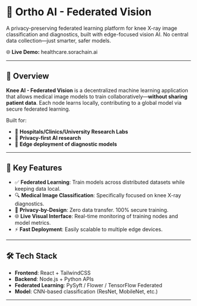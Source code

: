 # 🦵 Ortho AI - Federated Vision

A privacy-preserving federated learning platform for knee X-ray image classification and diagnostics, built with edge-focused vision AI. No central data collection—just smarter, safer models.

🌐 **Live Demo:** healthcare.sorachain.ai

---

## 🚀 Overview

**Knee AI - Federated Vision** is a decentralized machine learning application that allows medical image models to train collaboratively—**without sharing patient data**. Each node learns locally, contributing to a global model via secure federated learning.

Built for:
- 🏥 **Hospitals/Clinics/University Research Labs**
- 🔐 **Privacy-first AI research**
- 🧠 **Edge deployment of diagnostic models**

---

## 🧠 Key Features

- ✅ **Federated Learning**: Train models across distributed datasets while keeping data local.
- 🔍 **Medical Image Classification**: Specifically focused on knee X-ray diagnostics.
- 🔐 **Privacy-by-Design**: Zero data transfer. 100% secure training.
- 🌐 **Live Visual Interface**: Real-time monitoring of training nodes and model metrics.
- ⚡ **Fast Deployment**: Easily scalable to multiple edge devices.

---

## 🛠️ Tech Stack

- **Frontend**: React + TailwindCSS
- **Backend**: Node.js + Python APIs
- **Federated Learning**: PySyft / Flower / TensorFlow Federated
- **Model**: CNN-based classification (ResNet, MobileNet, etc.)

---

